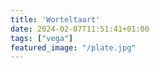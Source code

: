 ```yaml
---
title: 'Worteltaart'
date: 2024-02-07T11:51:41+01:00
tags: ["vega"]
featured_image: "/plate.jpg"
---
```

